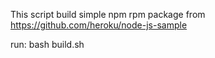 This script build simple npm rpm package from https://github.com/heroku/node-js-sample

run:
bash build.sh
